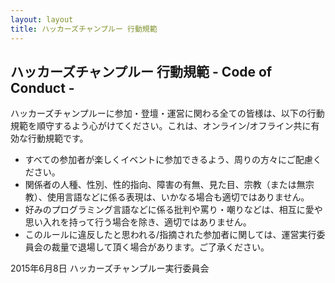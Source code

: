 ```yaml
---
layout: layout
title: ハッカーズチャンプルー 行動規範
---
```


## ハッカーズチャンプルー 行動規範 - Code of Conduct -

ハッカーズチャンプルーに参加・登壇・運営に関わる全ての皆様は、以下の行動規範を順守するよう心がけてください。これは、オンライン/オフライン共に有効な行動規範です。

* すべての参加者が楽しくイベントに参加できるよう、周りの方々にご配慮ください。
* 関係者の人種、性別、性的指向、障害の有無、見た目、宗教（または無宗教）、使用言語などに係る表現は、いかなる場合も適切ではありません。
* 好みのプログラミング言語などに係る批判や罵り・嘲りなどは、相互に愛や思い入れを持って行う場合を除き、適切ではありません。
* このルールに違反したと思われる/指摘された参加者に関しては、運営実行委員会の裁量で退場して頂く場合があります。ご了承ください。


2015年6月8日 ハッカーズチャンプルー実行委員会
